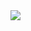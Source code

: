 <img src="https://capsule-render.vercel.app/api?type=waving&color=A3DCBE&height=300&section=header&text=YuJeong%20Kim&desc=portfolio&fontSize=70&fontColor=fffff" />
